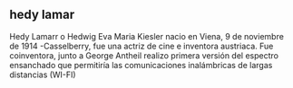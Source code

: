 ## hedy lamar

Hedy Lamarr o Hedwig Eva Maria Kiesler nacio en Viena, 9 de noviembre de 1914 -Casselberry, 
fue una actriz de cine e inventora austriaca. Fue coinventora, junto a George Antheil realizo primera versión del espectro ensanchado que permitiría las comunicaciones inalámbricas de largas distancias (WI-FI)
